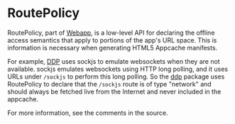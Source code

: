# RoutePolicy

RoutePolicy, part of [Webapp](https://www.meteor.com/webapp), is a
low-level API for declaring the offline access semantics that apply to
portions of the app's URL space. This is information is necessary when
generating HTML5 Appcache manifests.

For example, [DDP](https://www.meteor.com/ddp) uses sockjs to emulate
websockets when they are not available. sockjs emulates websockets
using HTTP long polling, and it uses URLs under `/sockjs` to perform
this long polling. So the [ddp](https://atmospherejs.com/meteor/ddp)
package uses RoutePolicy to declare that the `/sockjs` route is of
type "network" and should always be fetched live from the Internet and
never included in the appcache.

For more information, see the comments in the source.
